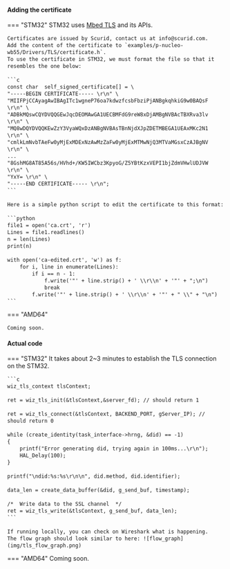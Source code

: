 #### Adding the certificate

=== "STM32"
    STM32 uses [Mbed TLS](https://github.com/Mbed-TLS/mbedtls) and its APIs.

    Certificates are issued by Scurid, contact us at info@scurid.com.
    Add the content of the certificate to `examples/p-nucleo-wb55/Drivers/TLS/certificate.h`.
    To use the certificate in STM32, we must format the file so that it resembles the one below:

    ```c
    const char	self_signed_certificate[] =	\
    "-----BEGIN CERTIFICATE----- \r\n" \
    "MIIFPjCCAyagAwIBAgITc1wgneP76oa7kdwzfcsbFbziPjANBgkqhkiG9w0BAQsF \r\n" \
    "ADBkMQswCQYDVQQGEwJqcDEOMAwGA1UECBMFdG9reW8xDjAMBgNVBAcTBXRva3lv \r\n" \
    "MQ8wDQYDVQQKEwZzY3VyaWQxDzANBgNVBAsTBnNjdXJpZDETMBEGA1UEAxMKc2N1 \r\n" \
    "cmlkLmNvbTAeFw0yMjExMDExNzAwMzZaFw0yMjExMTMwNjQ3MTVaMGsxCzAJBgNV \r\n" \
    ...
    "8GshMG8AT85A56s/HVhd+/KW5IWCbz3KpyoG/Z5YBtKzxVEPI1bjZdmVHwlUDJVW \r\n" \
    "YxY= \r\n" \
    "-----END CERTIFICATE----- \r\n";
    ```

    Here is a simple python script to edit the certificate to this format:

    ```python
    file1 = open('ca.crt', 'r')
    Lines = file1.readlines()
    n = len(Lines)
    print(n)
    
    with open('ca-edited.crt', 'w') as f:
        for i, line in enumerate(Lines):
            if i == n - 1:
                f.write('"' + line.strip() + ' \\r\\n' + '"' + ";\n")
                break
            f.write('"' + line.strip() + ' \\r\\n' + '"' + " \\" + "\n")
    ```

=== "AMD64"

    Coming soon.

#### Actual code


=== "STM32"
    It takes about 2~3 minutes to establish the TLS connection on the STM32.

    ```c
    wiz_tls_context tlsContext;

	ret = wiz_tls_init(&tlsContext,&server_fd); // should return 1

	ret = wiz_tls_connect(&tlsContext, BACKEND_PORT, gServer_IP); // should return 0

    while (create_identity(task_interface->hrng, &did) == -1)
    {
        printf("Error generating did, trying again in 100ms...\r\n");
        HAL_Delay(100);
    }

    printf("\ndid:%s:%s\r\n\n", did.method, did.identifier);

    data_len = create_data_buffer(&did, g_send_buf, timestamp);

    /*  Write data to the SSL channel  */
    ret = wiz_tls_write(&tlsContext, g_send_buf, data_len);
    ```

    If running locally, you can check on Wireshark what is happening.
    The flow graph should look similar to here: ![flow_graph](img/tls_flow_graph.png)

=== "AMD64"
    Coming soon.
